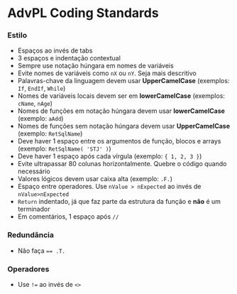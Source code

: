 # AdvPL Coding Standards

### Estilo

- Espaços ao invés de tabs
- 3 espaços e indentação contextual
- Sempre use notação húngara em nomes de variáveis
- Evite nomes de variáveis como `nX` ou `nY`. Seja mais descritivo
- Palavras-chave da linguagem devem usar **UpperCamelCase** (exemplos: `If`, `EndIf`, `While`)
- Nomes de variáveis locais devem ser em **lowerCamelCase** (exemplos: `cName`, `nAge`)
- Nomes de funções em notação húngara devem usar **lowerCamelCase** (exemplo: `aAdd`)
- Nomes de funções sem notação húngara devem usar **UpperCamelCase** (exemplo: `RetSqlName`)
- Deve haver 1 espaço entre os argumentos de função, blocos e arrays (exemplo: `RetSqlName( 'STJ' )`)
- Deve haver 1 espaço após cada vírgula (exemplo: `{ 1, 2, 3 }`)
- Evite ultrapassar 80 colunas horizontalmente. Quebre o código quando necessário
- Valores lógicos devem usar caixa alta (exemplo: `.F.`)
- Espaço entre operadores. Use `nValue > nExpected` ao invés de `nValue>nExpected`
- `Return` indentado, já que faz parte da estrutura da função e **não** é um terminador
- Em comentários, 1 espaço após `//`

### Redundância

- Não faça `== .T.`

### Operadores

- Use `!=` ao invés de `<>`

